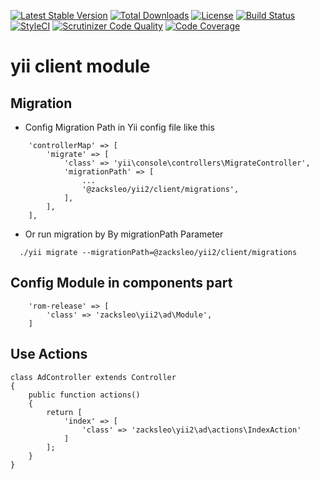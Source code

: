 [![Latest Stable Version](https://poser.pugx.org/zacksleo/yii-client/version)](https://packagist.org/packages/zacksleo/yii-client)
[![Total Downloads](https://poser.pugx.org/zacksleo/yii-client/downloads)](https://packagist.org/packages/zacksleo/yii-client)
[![License](https://poser.pugx.org/zacksleo/yii-client/license)](https://packagist.org/packages/zacksleo/yii-client)
[![Build Status](https://travis-ci.org/zacksleo/yii-client.svg?branch=master)](https://travis-ci.org/zacksleo/yii-client)
[![StyleCI](https://styleci.io/repos/82318907/shield?branch=master)](https://styleci.io/repos/82318907)
[![Scrutinizer Code Quality](https://scrutinizer-ci.com/g/zacksleo/yii-client/badges/quality-score.png?b=master)](https://scrutinizer-ci.com/g/zacksleo/yii-client/?branch=master)
[![Code Coverage](https://scrutinizer-ci.com/g/zacksleo/yii-client/badges/coverage.png?b=master)](https://scrutinizer-ci.com/g/zacksleo/yii-client/?branch=master)
# yii client module

## Migration

+ Config Migration Path  in Yii config file like this

```
    'controllerMap' => [
        'migrate' => [
            'class' => 'yii\console\controllers\MigrateController',
            'migrationPath' => [
                ...
                '@zacksleo/yii2/client/migrations',
            ],
        ],
    ],

```

+ Or run migration by By migrationPath Parameter

```
  ./yii migrate --migrationPath=@zacksleo/yii2/client/migrations

```

## Config Module in components part

```
    'rom-release' => [
        'class' => 'zacksleo\yii2\ad\Module',
    ]

```

## Use Actions

```
class AdController extends Controller
{
    public function actions()
    {
        return [
            'index' => [
                'class' => 'zacksleo\yii2\ad\actions\IndexAction'
            ]
        ];
    }
}
```